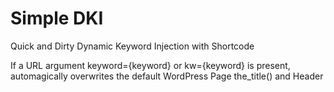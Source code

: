 Simple DKI
==========

Quick and Dirty Dynamic Keyword Injection with Shortcode

If a URL argument keyword={keyword} or kw={keyword} is present, automagically overwrites the default WordPress Page the_title() and Header <title> with that {keyword}. + characters separating multiple words is automatically converted into spaces upon output.

Also provides a [keyword] shortcode for Dynamic Keyword Injection in to Page / Post / Widget / whatever content. Shortcode takes the following arguments :

* case :
** "titlecase" (default) uses ucwords(...) to Title Case whatever keyword(s) are present
** "upper" or "uppercase"
** "lower" or "lowercase"
* default
** defaults to "" which will not override the default Page Title wherever it may appear, but will just not output anything when the shortcode is used.
** optionally specify a word or phrase to output if a keyword or kw is found present in the URL

Installation
------------

0. Upload file to the `/wp-content/plugins/` directory
0. Activate the Simple DKI plugin through the 'Plugins' menu in the WordPress Admin Panel.
0. Use the shortcode on any Pages you want
0. Link people to those pages with the kw or keyword URL arguments

Changelog
---------

### 1.0.1

Updated author, author URI, and License in the Plugin info

### 1.0

Initial release